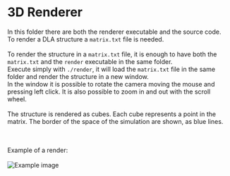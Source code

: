 # 3D Renderer

In this folder there are both the renderer executable and the source code.
<br> To render a DLA structure a `matrix.txt` file is needed.
<br> 
<br> To render the structure in a `matrix.txt` file, it is enough to have both the `matrix.txt` and the `render` executable in the same folder.
<br> Execute simply with `./render`, it will load the `matrix.txt` file in the same folder and render the structure in a new window.
<br> In the window it is possible to rotate the camera moving the mouse and pressing left click. It is also possible to zoom in and out with the scroll wheel.
<br>
<br> The structure is rendered as cubes. Each cube represents a point in the matrix. The border of the space of the simulation are shown, as blue lines.

<br>
<br> Example of a render:
<br><br>
<img src="https://user-images.githubusercontent.com/62235561/221373014-e00c741d-47e8-45b1-8a82-d673487c4155.png" title="Example image">

